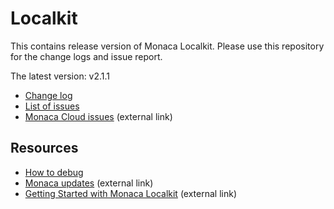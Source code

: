 # Localkit

This contains release version of Monaca Localkit. Please use this repository for the change logs and issue report.

The latest version: v2.1.1

* [Change log](https://github.com/monaca/Localkit/releases)
* [List of issues](https://github.com/monaca/Localkit/issues)
* [Monaca Cloud issues](https://monaca.mobi/en/headline/fault) (external link)

## Resources

* [How to debug](HOW_TO_DEBUG.md)
* [Monaca updates](https://monaca.mobi/en/headline) (external link)
* [Getting Started with Monaca Localkit](https://docs.monaca.io/en/manual/development/monaca_localkit/) (external link)
